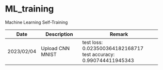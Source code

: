 # ML_training
Machine Learning Self-Training

| Date          | Description       | Remark        |
| ------------- | -------------     | ------------- |
| 2023/02/04    | Upload CNN MNIST  | test loss: 0.023500364182168717<br/> test accuracy: 0.990744411945343 |

